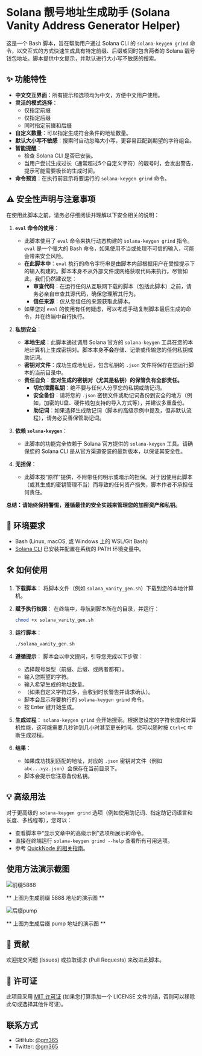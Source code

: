 # Solana 靓号地址生成助手 (Solana Vanity Address Generator Helper)

这是一个 Bash 脚本，旨在帮助用户通过 Solana CLI 的 `solana-keygen grind` 命令，以交互式的方式快速生成具有特定前缀、后缀或同时包含两者的 Solana 靓号钱包地址。脚本提供中文提示，并默认进行大小写不敏感的搜索。

## ✨ 功能特性

*   **中文交互界面**：所有提示和选项均为中文，方便中文用户使用。
*   **灵活的模式选择**：
    *   仅指定前缀
    *   仅指定后缀
    *   同时指定前缀和后缀
*   **自定义数量**：可以指定生成符合条件的地址数量。
*   **默认大小写不敏感**：搜索时自动忽略大小写，更容易匹配到期望的字符组合。
*   **智能提醒**：
    *   检查 Solana CLI 是否已安装。
    *   当用户尝试生成过长（通常超过5个自定义字符）的靓号时，会发出警告，提示可能需要极长的生成时间。
*   **命令预览**：在执行前显示将要运行的 `solana-keygen grind` 命令。

## ⚠️ 安全性声明与注意事项

在使用此脚本之前，请务必仔细阅读并理解以下安全相关的说明：

1.  **`eval` 命令的使用**：
    *   此脚本使用了 `eval` 命令来执行动态构建的 `solana-keygen grind` 指令。`eval` 是一个强大的 Bash 命令，如果使用不当或处理不可信的输入，可能会带来安全风险。
    *   **在此脚本中**：`eval` 执行的命令字符串是由脚本内部根据用户在受控提示下的输入构建的。脚本本身不从外部文件或网络获取代码来执行。尽管如此，我们仍然建议您：
        *   **审查代码**：在运行任何从互联网下载的脚本（包括此脚本）之前，请务必亲自审查其源代码，确保您理解其行为。
        *   **信任来源**：仅从您信任的来源获取此脚本。
    *   如果您对 `eval` 的使用有任何疑虑，可以考虑手动复制脚本最后生成的命令，并在终端中自行执行。

2.  **私钥安全**：
    *   **本地生成**：此脚本通过调用 Solana 官方的 `solana-keygen` 工具在您的本地计算机上生成密钥对。脚本本身**不会**存储、记录或传输您的任何私钥或助记词。
    *   **密钥对文件**：成功生成地址后，包含私钥的 `.json` 文件将保存在您运行脚本的当前目录中。
    *   **责任自负**：**您对生成的密钥对（尤其是私钥）的保管负有全部责任。**
        *   **切勿泄露私钥**：绝不要与任何人分享您的私钥或助记词。
        *   **安全备份**：请将您的 `.json` 密钥文件或助记词备份到安全的地方（例如，加密的U盘、硬件钱包支持的导入方式等），并建议多重备份。
        *   **助记词**：如果选择生成助记词（脚本的高级示例中提及，但非默认流程），请务必妥善保管助记词。

3.  **依赖 `solana-keygen`**：
    *   此脚本的功能完全依赖于 Solana 官方提供的 `solana-keygen` 工具。请确保您的 Solana CLI 是从官方渠道安装的最新版本，以保证其安全性。

4.  **无担保**：
    *   此脚本按“原样”提供，不附带任何明示或暗示的担保。对于因使用此脚本（或其生成的密钥管理不当）而导致的任何资产损失，脚本作者不承担任何责任。

**总结：请始终保持警惕，遵循最佳的安全实践来管理您的加密资产和私钥。**

## 🚀 环境要求

*   Bash (Linux, macOS, 或 Windows 上的 WSL/Git Bash)
*   [Solana CLI](https://docs.solana.com/cli/install-solana-cli-tools) 已安装并配置在系统的 PATH 环境变量中。

## 🛠️ 如何使用

1.  **下载脚本**：
    将脚本文件（例如 `solana_vanity_gen.sh`）下载到您的本地计算机。

2.  **赋予执行权限**：
    在终端中，导航到脚本所在的目录，并运行：
    ```bash
    chmod +x solana_vanity_gen.sh
    ```

3.  **运行脚本**：
    ```bash
    ./solana_vanity_gen.sh
    ```

4.  **遵循提示**：
    脚本会以中文提问，引导您完成以下步骤：
    *   选择靓号类型（前缀、后缀、或两者都有）。
    *   输入您期望的字符。
    *   输入希望生成的地址数量。
    *   （如果自定义字符过多，会收到时长警告并请求确认）。
    *   脚本会显示将要执行的 `solana-keygen grind` 命令。
    *   按 Enter 键开始生成。

5.  **生成过程**：
    `solana-keygen grind` 会开始搜索。根据您设定的字符长度和计算机性能，这可能需要几秒钟到几小时甚至更长时间。您可以随时按 `Ctrl+C` 中断生成过程。

6.  **结果**：
    *   如果成功找到匹配的地址，对应的 `.json` 密钥对文件（例如 `abc...xyz.json`）会保存在当前目录下。
    *   脚本会提示您注意备份私钥。

## 💡 高级用法

对于更高级的 `solana-keygen grind` 选项（例如使用助记词、指定助记词语言和长度、多线程等），您可以：

*   查看脚本中“显示文章中的高级示例”选项所展示的命令。
*   直接在终端运行 `solana-keygen grind --help` 查看所有可用选项。
*   参考 [QuickNode 的相关指南](https://www.quicknode.com/guides/solana-development/getting-started/how-to-create-a-custom-vanity-wallet-address-using-solana-cli)。


## 使用方法演示截图

![前缀5888](/images/前缀5888.avif)

** 上图为生成前缀 5888 地址的演示图 **

![后缀pump](/images/后缀pump.avif)

** 上图为生成后缀 pump 地址的演示图 **



## 🤝 贡献

欢迎提交问题 (Issues) 或拉取请求 (Pull Requests) 来改进此脚本。


## 📄 许可证

此项目采用 [MIT 许可证](LICENSE) (如果您打算添加一个 LICENSE 文件的话，否则可以移除此句或选择其他许可证)。


## 联系方式

*   GitHub: [@gm365](https://github.com/gm365)
*   Twitter: [@gm365](https://x.com/gm365)